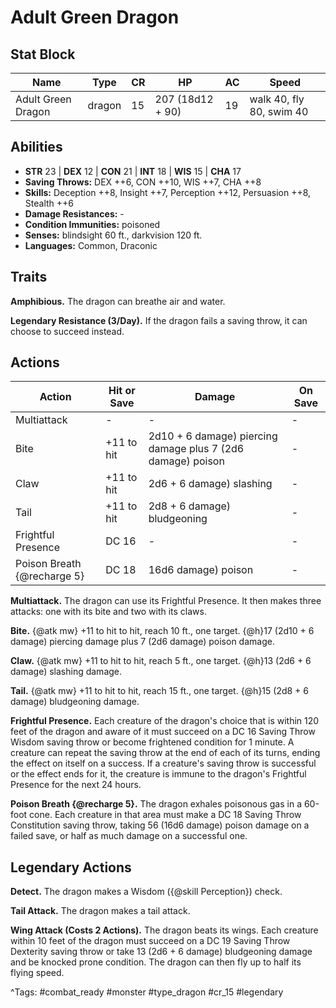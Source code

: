 # Adult Green Dragon

## Stat Block

| Name | Type | CR | HP | AC | Speed |
|------|------|----|----|----|-------|
| Adult Green Dragon | dragon | 15 | 207 (18d12 + 90) | 19 | walk 40, fly 80, swim 40 |

## Abilities

- **STR** 23 | **DEX** 12 | **CON** 21 | **INT** 18 | **WIS** 15 | **CHA** 17
- **Saving Throws:** DEX ++6, CON ++10, WIS ++7, CHA ++8  
- **Skills:** Deception ++8, Insight ++7, Perception ++12, Persuasion ++8, Stealth ++6  
- **Damage Resistances:** -  
- **Condition Immunities:** poisoned  
- **Senses:** blindsight 60 ft., darkvision 120 ft.  
- **Languages:** Common, Draconic

## Traits

**Amphibious.** The dragon can breathe air and water.

**Legendary Resistance (3/Day).** If the dragon fails a saving throw, it can choose to succeed instead.


## Actions

| Action | Hit or Save | Damage | On Save |
|--------|--------------|--------|----------|
| Multiattack | - | - | - |
| Bite | +11 to hit | 2d10 + 6 damage) piercing damage plus 7 (2d6 damage) poison | - |
| Claw | +11 to hit | 2d6 + 6 damage) slashing | - |
| Tail | +11 to hit | 2d8 + 6 damage) bludgeoning | - |
| Frightful Presence | DC 16 | - | - |
| Poison Breath {@recharge 5} | DC 18 | 16d6 damage) poison | - |

**Multiattack.** The dragon can use its Frightful Presence. It then makes three attacks: one with its bite and two with its claws.

**Bite.** {@atk mw} +11 to hit to hit, reach 10 ft., one target. {@h}17 (2d10 + 6 damage) piercing damage plus 7 (2d6 damage) poison damage.

**Claw.** {@atk mw} +11 to hit to hit, reach 5 ft., one target. {@h}13 (2d6 + 6 damage) slashing damage.

**Tail.** {@atk mw} +11 to hit to hit, reach 15 ft., one target. {@h}15 (2d8 + 6 damage) bludgeoning damage.

**Frightful Presence.** Each creature of the dragon's choice that is within 120 feet of the dragon and aware of it must succeed on a DC 16 Saving Throw Wisdom saving throw or become frightened condition for 1 minute. A creature can repeat the saving throw at the end of each of its turns, ending the effect on itself on a success. If a creature's saving throw is successful or the effect ends for it, the creature is immune to the dragon's Frightful Presence for the next 24 hours.

**Poison Breath {@recharge 5}.** The dragon exhales poisonous gas in a 60-foot cone. Each creature in that area must make a DC 18 Saving Throw Constitution saving throw, taking 56 (16d6 damage) poison damage on a failed save, or half as much damage on a successful one.

## Legendary Actions

**Detect.** The dragon makes a Wisdom ({@skill Perception}) check.

**Tail Attack.** The dragon makes a tail attack.

**Wing Attack (Costs 2 Actions).** The dragon beats its wings. Each creature within 10 feet of the dragon must succeed on a DC 19 Saving Throw Dexterity saving throw or take 13 (2d6 + 6 damage) bludgeoning damage and be knocked prone condition. The dragon can then fly up to half its flying speed.



^Tags: #combat_ready #monster #type_dragon #cr_15 #legendary